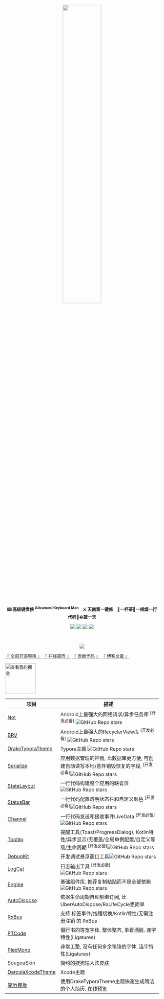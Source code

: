 <p align="center">
<img src="https://i.imgur.com/oF6vqfx.jpg" width="50%"/>
</p>

<p align="center">
<strong>
⌨️ 高级键盘侠 <sup>Advanced Keyboard Man</sup>&nbsp;&nbsp;&nbsp;
⚔ 天南第一键修&nbsp;&nbsp;&nbsp;
🍵一杯茶🚬一根烟一行代码👊�敲一天
</strong>
</p>


<p align="center">
<img src="https://img.shields.io/badge/GitHub-%E9%AB%98%E7%BA%A7%E9%94%AE%E7%9B%98%E4%BE%A0-brightgreen"/>
<img src="https://img.shields.io/badge/language-kotlin-orange.svg"/>
<img src="https://img.shields.io/badge/license-Apache-blue"/>
<a href="https://jq.qq.com/?_wv=1027&k=vWsXSNBJ"><img src="https://img.shields.io/badge/QQ群-752854893-blue"/></a>
</p>

<br>
<p align="center">
<img src="https://github-readme-stats.vercel.app/api?username=liangjingkanji&count_private=true"/>
</p>

[『 全部开源项目 』](https://github.com/liangjingkanji?tab=repositories)  [『 在线简历 』](https://liangjingkanji.github.io/Resume-Template/) 
   [『 贡献代码 』](https://liangjingkanji.github.io/document/)   [『 博客文章 』](https://juejin.im/user/57c9a80379bc440063f3e0dc/posts)

<a href="https://juejin.im/user/57c9a80379bc440063f3e0dc/posts">
<img src="https://raw.githubusercontent.com/liangjingkanji/liangjingkanji/master/img/juejin.svg" alt="查看我的掘金" width="100" height="100"/></a>
<br>

| 项目                                                         | 描述                                                         |
| ------------------------------------------------------------ | ------------------------------------------------------------ |
| [Net](https://github.com/liangjingkanji/Net)                 | Android上最强大的网络请求/异步任务库 <sup>[开发必备]</sup> ![GitHub Repo stars](https://img.shields.io/github/stars/liangjingkanji/net?style=social) |
| [BRV](https://github.com/liangjingkanji/BRV)                 | Android上最强大的RecyclerView库 <sup>[开发必备]</sup> ![GitHub Repo stars](https://img.shields.io/github/stars/liangjingkanji/brv?style=social) |
| [DrakeTyporaTheme](https://github.com/liangjingkanji/DrakeTyporaTheme) | Typora主题 ![GitHub Repo stars](https://img.shields.io/github/stars/liangjingkanji/drakeTyporaTheme?style=social) |
| [Serialize](https://github.com/liangjingkanji/Serialize)     | 应用数据管理的神器, 比数据库更方便, 可创建自动读写本地/意外销毁恢复的字段, <sup>[开发必备]</sup>![GitHub Repo stars](https://img.shields.io/github/stars/liangjingkanji/Serialize?style=social) |
| [StateLayout](https://github.com/liangjingkanji/StateLayout) | 一行代码构建整个应用的缺省页![GitHub Repo stars](https://img.shields.io/github/stars/liangjingkanji/StateLayout?style=social) |
| [StatusBar](https://github.com/liangjingkanji/StatusBar)     | 一行代码配置透明状态栏和自定义颜色 <sup>[开发必备]</sup>![GitHub Repo stars](https://img.shields.io/github/stars/liangjingkanji/StatusBar?style=social) |
| [Channel](https://github.com/liangjingkanji/Channel)         | 一行代码发送和接收事件LiveData <sup>[开发必备]</sup>![GitHub Repo stars](https://img.shields.io/github/stars/liangjingkanji/Channel?style=social) |
| [Tooltip](https://github.com/liangjingkanji/Tooltip)         | 提醒工具(Toast/ProgressDialog), Kotlin特性/异步显示/无覆盖/全局单例配置/自定义等级/生命周期 <sup>[开发必备]</sup>![GitHub Repo stars](https://img.shields.io/github/stars/liangjingkanji/tooltip?style=social) |
| [DebugKit](https://github.com/liangjingkanji/debugkit)       | 开发调试悬浮窗口工具![GitHub Repo stars](https://img.shields.io/github/stars/liangjingkanji/tooltip?style=social) |
| [LogCat](https://github.com/liangjingkanji/LogCat)           | 日志输出工具 <sup>[开发必备]</sup>![GitHub Repo stars](https://img.shields.io/github/stars/liangjingkanji/logcat?style=social) |
| [Engine](https://github.com/liangjingkanji/Engine)                | 基础组件库, 推荐复制粘贴而不是全部依赖![GitHub Repo stars](https://img.shields.io/github/stars/liangjingkanji/engine?style=social) |
| [AutoDispose](https://github.com/liangjingkanji/AutoDispose) | 依据生命周期自动解绑订阅, 比UberAutoDispose/RxLifeCycle更简单 |
| [RxBus](https://github.com/liangjingkanji/RxBus)             | 支持 标签事件/线程切换/Kotlin特性/无需注册注销 的 RxBus      |
| [PTCode](https://github.com/liangjingkanji/PTCode)           | 偏行书的等宽字体, 整体整齐, 单看洒脱. 连字特性(Ligatures)    |
| [PlexMono](https://github.com/liangjingkanji/PlexMono)       | 非常工整, 没有任何多余笔锋的字体, 连字特性(Ligatures)        |
| [SougouSkin](https://github.com/liangjingkanji/SougouSkin)   | 简约的搜狗输入法皮肤                                         |
| [DarculaXcodeTheme](https://github.com/liangjingkanji/DarculaXcodeTheme) | Xcode主题                                                    |
| [简历模板](https://github.com/liangjingkanji/Resume-Template) | 使用DrakeTyporaTheme主题快速生成简洁的个人简历. [在线预览](https://liangjingkanji.github.io/Resume-Template/) |

